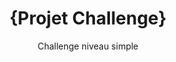 <!-- Please update value in the {}  -->

<h1 align="center">{Projet Challenge}</h1>

<div align="center">
   <p>
   Challenge niveau simple</p>
</div>




